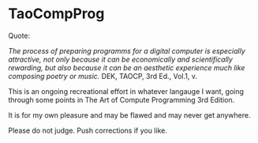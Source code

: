 # TaoCompProg

Quote:

_The process of preparing programms for a digital computer is especially attractive, not only because it can be economically and scientifically rewarding, but also because it can be an aesthetic experience much like composing poetry or music._
        DEK, TAOCP, 3rd Ed., Vol.1, v. 

This is an ongoing recreational effort in whatever langauge I want, going through some points in The Art of Compute Programming 3rd Edition.

It is for my own pleasure and may be flawed and may never get anywhere.

Please do not judge. Push corrections if you like.

